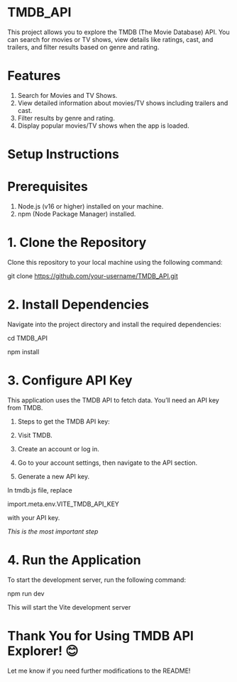 # TMDB_API
This project allows you to explore the TMDB (The Movie Database) API. You can search for movies or TV shows, view details like ratings, cast, and trailers, and filter results based on genre and rating.
# Features
1. Search for Movies and TV Shows.
2. View detailed information about movies/TV shows including trailers and cast.
3. Filter results by genre and rating.
4. Display popular movies/TV shows when the app is loaded.

# Setup Instructions
# Prerequisites
1. Node.js (v16 or higher) installed on your machine.
2. npm (Node Package Manager) installed.

# 1. Clone the Repository
Clone this repository to your local machine using the following command:


git clone https://github.com/your-username/TMDB_API.git

# 2. Install Dependencies
Navigate into the project directory and install the required dependencies:


cd TMDB_API


npm install
# 3. Configure API Key
This application uses the TMDB API to fetch data. You’ll need an API key from TMDB.


1. Steps to get the TMDB API key:


2. Visit TMDB.


3. Create an account or log in.


4. Go to your account settings, then navigate to the API section.


5. Generate a new API key.


In tmdb.js file, replace


import.meta.env.VITE_TMDB_API_KEY


with your API key.


*This is the most important step*


# 4. Run the Application
To start the development server, run the following command:


npm run dev


This will start the Vite development server


# Thank You for Using TMDB API Explorer! 😊
Let me know if you need further modifications to the README!

